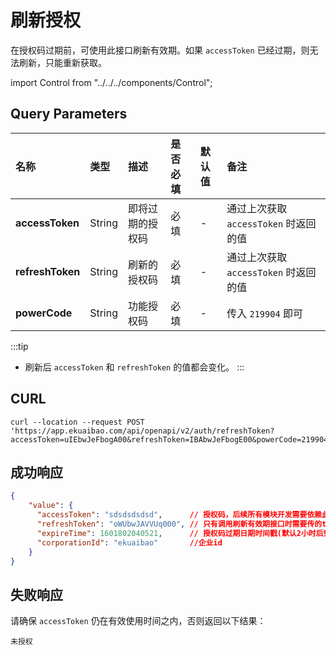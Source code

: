 # 刷新授权
在授权码过期前，可使用此接口刷新有效期。如果 `accessToken` 已经过期，则无法刷新，只能重新获取。

import Control from "../../../components/Control";

<Control
method="POST"
url="/api/openapi/v2/auth/refreshToken"
/>

## Query Parameters

| 名称 | 类型 | 描述 | 是否必填 | 默认值 | 备注 |
| :--- | :--- | :--- | :--- |:--- | :--- |
| **accessToken**  | String | 即将过期的授权码 | 必填 | - | 通过上次获取 `accessToken` 时返回的值 |
| **refreshToken** | String | 刷新的授权码    | 必填 | - |  通过上次获取 `accessToken` 时返回的值 |
| **powerCode**    | String | 功能授权码      | 必填 | - |  传入 `219904` 即可   |

:::tip
- 刷新后 `accessToken` 和 `refreshToken` 的值都会变化。
:::

## CURL
```
curl --location --request POST 'https://app.ekuaibao.com/api/openapi/v2/auth/refreshToken?accessToken=uIEbwJeFbogA00&refreshToken=IBAbwJeFbogE00&powerCode=219904'
```
## 成功响应
```json
{
    "value": {
      "accessToken": "sdsdsdsdsd",      // 授权码，后续所有模块开发需要依赖此返回值
      "refreshToken": "oWUbwJAVVUq000", // 只有调用刷新有效期接口时需要传的token
      "expireTime": 1601802040521,      // 授权码过期日期时间戳(默认2小时后到期)
      "corporationId": "ekuaibao"       //企业id
    }
}
```

## 失败响应
请确保 `accessToken` 仍在有效使用时间之内，否则返回以下结果：
```text
未授权
```

